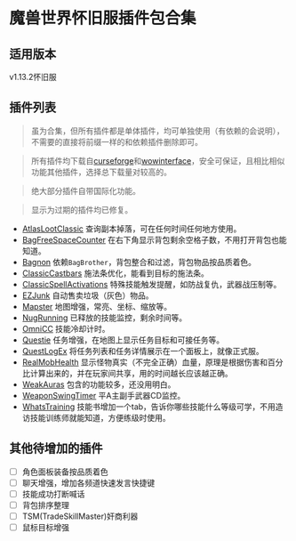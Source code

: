 # 魔兽世界怀旧服插件包合集

## 适用版本

v1.13.2怀旧服

## 插件列表

> 虽为合集，但所有插件都是单体插件，均可单独使用（有依赖的会说明），不需要的直接将前缀一样的和依赖插件删除即可。

> 所有插件均下载自[curseforge](https://www.curseforge.com/wow/addons)和[wowinterface](https://www.wowinterface.com)，安全可保证，且相比相似功能其他插件，选择总下载量对较高的。

> 绝大部分插件自带国际化功能。

> 显示为过期的插件均已修复。

- [AtlasLootClassic](https://www.curseforge.com/wow/addons/atlaslootclassic) 查询副本掉落，可在任何时间任何地方使用。
- [BagFreeSpaceCounter](https://www.curseforge.com/wow/addons/bagfreespacecounter) 在右下角显示背包剩余空格子数，不用打开背包也能知道。
- [Bagnon](https://www.curseforge.com/wow/addons/bagnon) 依赖`BagBrother`，背包整合和过滤，背包物品按品质着色。
- [ClassicCastbars](https://www.curseforge.com/wow/addons/classiccastbars) 施法条优化，能看到目标的施法条。
- [ClassicSpellActivations](https://www.curseforge.com/wow/addons/classicspellactivations) 特殊技能触发提醒，如防战复仇，武器战压制等。
- [EZJunk](https://www.curseforge.com/wow/addons/ezjunk) 自动售卖垃圾（灰色）物品。
- [Mapster](https://www.curseforge.com/wow/addons/mapster) 地图增强，常亮、坐标、缩放等。
- [NugRunning](https://www.curseforge.com/wow/addons/nugrunning) 已释放的技能监控，剩余时间等。
- [OmniCC](https://www.curseforge.com/wow/addons/omni-cc) 技能冷却计时。
- [Questie](https://www.curseforge.com/wow/addons/questie) 任务增强，在地图上显示任务目标和可接任务等。
- [QuestLogEx](https://www.wowinterface.com/downloads/info24980-QuestLogEx.html) 将任务列表和任务详情展示在一个面板上，就像正式服。
- [RealMobHealth](https://www.wowinterface.com/downloads/info24924-RealMobHealth.html) 显示怪物真实（不完全正确）血量，原理是根据伤害和百分比计算出来的，并在玩家间共享，用的时间越长应该越正确。
- [WeakAuras](https://www.curseforge.com/wow/addons/weakauras-2) 包含的功能较多，还没用明白。
- [WeaponSwingTimer](https://www.curseforge.com/wow/addons/weaponswingtimer) 平A主副手武器CD监控。
- [WhatsTraining](https://www.wowinterface.com/downloads/info25031-WhatsTraining.html) 技能书增加一个tab，告诉你哪些技能什么等级可学，不用造访技能训练师就能知道，方便练级时使用。

## 其他待增加的插件

- [ ] 角色面板装备按品质着色
- [ ] 聊天增强，增加各频道快速发言快捷键
- [ ] 技能成功打断喊话
- [ ] 背包排序整理
- [ ] TSM(TradeSkillMaster)奸商利器
- [ ] 鼠标目标增强